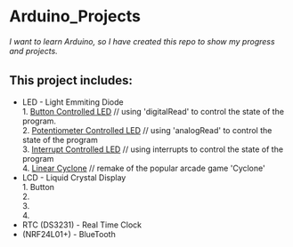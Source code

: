 # Arduino_Projects

###### I want to learn Arduino, so I have created this repo to show my progress and projects.

## This project includes: 
-	LED - Light Emmiting Diode  
		1. [Button Controlled LED](https://github.com/DawsonReschke/Arduino_Projects/tree/master/LED%20-%20Light%20Emitting%20Diode/Button%20Controlled%20LED) // using 'digitalRead' to control the state of the program.  
		2. [Potentiometer Controlled LED](https://github.com/DawsonReschke/Arduino_Projects/tree/master/LED%20-%20Light%20Emitting%20Diode/Potentiometer%20Controlled%20LED) // using 'analogRead' to control the state of the program  
		3. [Interrupt Controlled LED](https://github.com/DawsonReschke/Arduino_Projects/tree/master/LED%20-%20Light%20Emitting%20Diode/Interrupt%20Controlled%20LED) // using interrupts to control the state of the program  
		4. [Linear Cyclone](https://github.com/DawsonReschke/Arduino_Projects/tree/master/LED%20-%20Light%20Emitting%20Diode/Linear%20Cyclone) // remake of the popular arcade game 'Cyclone'  
-	LCD - Liquid Crystal Display  
		1. Button  
		2.  
		3.  
		4.  
-	RTC (DS3231) - Real Time Clock  
-	(NRF24L01+) - BlueTooth  



